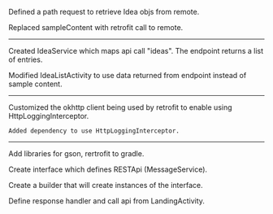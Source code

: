 Defined a path request to retrieve Idea objs from remote.

Replaced sampleContent with retrofit call to remote.

-------------------------------------------------------------------

Created IdeaService which maps api call "ideas". The endpoint returns a list of entries.

Modified IdeaListActivity to use data returned from endpoint instead of sample content.


-------------------------------------------------------------------

Customized the okhttp client being used by retrofit to enable using HttpLoggingInterceptor.

    Added dependency to use HttpLoggingInterceptor.

-------------------------------------------------------------------
Add libraries for gson, rertrofit to gradle.

Create interface which defines RESTApi (MessageService).

Create a builder that will create instances of the interface.

Define response handler and call api from LandingActivity.